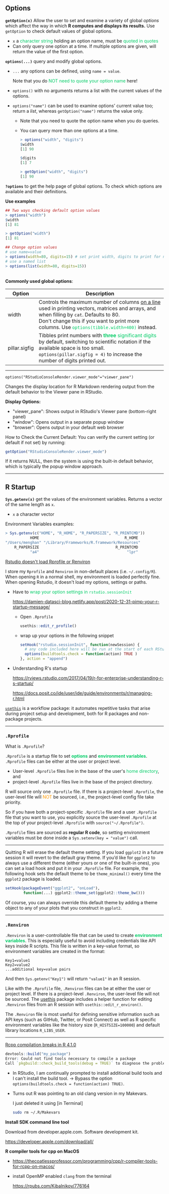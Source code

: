 ## Options

**`getOption(x)`** 	Allow the user to set and examine a variety of global *options* which affect the way in which **R computes and displays its results.** Use ` getOption` to check default values of global options.

- `x` 	a <span style='color:#00CC66'>character string </span>holding an option name, must be <span style='color:#00CC66'>quoted in quotes</span>
- Can only query one option at a time. If multiple options are given, will return the value of the first option.

**`options(...)`** query and modify global options.

- `...` 	any options can be defined, using `name = value`. 

  Note that you do <span style='color:#00CC66'>NOT need to quote your option name</span> here!

- `options()` with no arguments returns a list with the current values of the options. 

- `options("name")` can be used to examine options' current value too; return a *list*, whereas `getOption("name")`  returns the value only.

  - Note that you need to quote the option name when you do queries.
  - You can query more than one options at a time.
  
    ```r
    > options("width", "digits")
    $width
    [1] 90
    
    $digits
    [1] 7
    
    > getOption("width", "digits")
    [1] 90
    ```

**`?options`**  to get the help page of global options. To check which options are available and their definitions.

**Use examples**

```r
## Two ways checking default option values
> options("width")
$width
[1] 81

> getOption("width")
[1] 81

## Change option values
# use name=value
> options(width=80, digits=15) # set print width, digits to print for numeric values using name=value paris
# use a named list
> options(list(width=80, digits=15)) 
```

<div style="height:3px;"><br></div>

**Commonly used global options**:

| Option        | Description                                                  |
| ------------- | ------------------------------------------------------------ |
| width         | Controls the maximum number of columns <u>on a line</u> used in printing vectors, matrices and arrays, and when filling by `cat`. Defaults to 80.<br />Don't change this if you want to print more columns. Use <span style='color:#00CC66'>`options(tibble.width=400)`</span> instead. |
| pillar.sigfig | Tibbles print numbers with <span style='color:#00CC66'>**three** significant digits</span> by default, switching to scientific notation if the available space is too small.<br />`options(pillar.sigfig = 4)` to increase the number of digits printed out. |


--------------------------------------------------------------------------------


`options("RStudioConsoleRender.viewer_mode"="viewer_pane")`

Changes the display location for R Markdown rendering output from the default behavior to the Viewer pane in RStudio.

**Display Options:**

- "viewer_pane": Shows output in RStudio's Viewer pane (bottom-right panel)
- "window": Opens output in a separate popup window
- "browser": Opens output in your default web browser

How to Check the Current Default:
You can verify the current setting (or default if not set) by running:

```r
getOption("RStudioConsoleRender.viewer_mode")
```

If it returns NULL, then the system is using the built-in default behavior, which is typically the popup window approach.



--------------------------------------------------------------------------------

## R Startup

**`Sys.getenv(x)`** 	get the values of the environment variables. Returns a vector of the same length as `x`. 

- `x`	a character vector

Environment Variables examples:

```r
> Sys.getenv(c("HOME", "R_HOME", "R_PAPERSIZE", "R_PRINTCMD"))
           HOME                                      R_HOME 
"/Users/menghan" "/Library/Frameworks/R.framework/Resources" 
    R_PAPERSIZE                                  R_PRINTCMD 
           "a4"                                       "lpr" 
```



[Rstudio doesn't load Rprofile or Renviron](https://community.rstudio.com/t/rstudio-doesnnt-load-rprofile-or-renviron/57721)

I store my `Rprofile` and `Renviron` in non-default places (i.e. `~/.config/R`). When opening `R` in a normal shell, my environment is loaded perfectly fine. When opening Rstudio, it doesn't load my options, settings or paths.

- Have to <span style='color:#00CC66'>wrap your option settings in `rstudio.sessionInit`</span>

  https://damien-datasci-blog.netlify.app/post/2020-12-31-pimp-your-r-startup-message/

  - Open `.Rprofile` 

    ```R
    usethis::edit_r_profile()
    ```

  - wrap up your options in the following snippet

    ```R
    setHook("rstudio.sessionInit", function(newSession) {
      # any code included here will be run at the start of each RStudio session
      options(buildtools.check = function(action) TRUE )
    }, action = "append")
    ```

    

- Understanding R's startup

  https://rviews.rstudio.com/2017/04/19/r-for-enterprise-understanding-r-s-startup/
  
  <https://docs.posit.co/ide/user/ide/guide/environments/r/managing-r.html>



[`usethis`](https://usethis.r-lib.org/reference/index.html)  is a workflow package: it automates repetitive tasks that arise during project setup and development, both for R packages and non-package projects.



___

### `.Rprofile`

What is `.Rprofile`?

`.Rprofile` is a startup file to set <span style='color:#00CC66'>**options**</span> and <span style='color:#00CC66'>**environment variables**</span>. `.Rprofile` files can be either at the user or project level. 

- User-level `.Rprofile` files live in the base of the user's <span style='color:#00CC66'>home directory</span>, and 
- project-level `.Rprofile` files live in the base of the project directory. 

R will source only one `.Rprofile` file.  If there is a project-level `.Rprofile`, the user-level file will <span style='color:#FF9900'>NOT</span> be sourced, i.e., the project-level config file take priority.

So if you have both a project-specific `.Rprofile` file and a user `.Rprofile` file that you want to use, you explicitly source the user-level `.Rprofile` at the top of your project-level `.Rprofile` with `source("~/.Rprofile")`.

`.Rprofile` files are sourced as <span class="env-green">**regular R code**</span>, so setting environment variables must be done inside a `Sys.setenv(key = "value")` call.

--------------------------------------------------------------------------------

Quitting R will erase the default theme setting. If you load `ggplot2` in a future session it will revert to the default gray theme. If you’d like for `ggplot2` to always use a different theme (either yours or one of the built-in ones), you can set a load hook and put it in your `.Rprofile` file. For example, the following hook sets the default theme to be `theme_minimal()` every time the `ggplot2` package is loaded.

```R
setHook(packageEvent("ggplot2", "onLoad"), 
        function(...) ggplot2::theme_set(ggplot2::theme_bw()))
```

Of course, you can always override this default theme by adding a theme object to any of your plots that you construct in `ggplot2`.



--------------------------------------------------------------------------------

### `.Renviron`

`.Renviron` is a user-controllable file that can be used to create <span style='color:#00CC66'>**environment variables**</span>. This is especially useful to avoid including credentials like API keys inside R scripts. This file is written in a key-value format, so environment variables are created in the format:

```
Key1=value1
Key2=value2
...additional key=value pairs
```

And then `Sys.getenv("Key1")` will return `"value1"` in an R session.

Like with the `.Rprofile` file, `.Renviron` files can be at either the user or project level. If there is a project-level `.Renviron`, the user-level file will not be sourced. The [usethis](https://usethis.r-lib.org/) package includes a helper function for editing `.Renviron` files from an R session with `usethis::edit_r_environ()`.

The `.Renviron` file is most useful for defining sensitive information such as API keys (such as GitHub, Twitter, or Posit Connect) as well as R specific environment variables like the history size (`R_HISTSIZE=100000`) and default library locations `R_LIBS_USER`.



--------------------------------------------------------------------------------

[Rcpp compilation breaks in R 4.1.0](https://community.rstudio.com/t/rcpp-compilation-breaks-in-r-4-1-0-running-on-big-sur-11-4/109744)

```R
devtools::build("my_package")
Error: Could not find tools necessary to compile a package
Call `pkgbuild::check_build_tools(debug = TRUE)` to diagnose the problem.
```

- In RStudio, I am continually prompted to install additional build tools and I can't install the build tool. $\rightarrow$ Bypass the option `options(buildtools.check = function(action) TRUE)`.

- Turns out R was pointing to an old clang version in my Makevars. 

  I just deleted it using [in Terminal]

  ````bash
  sudo rm ~/.R/Makevars
  ````



**Install SDK command line tool**

Download from developer.apple.com. Software development kit.

https://developer.apple.com/download/all/



**R compiler tools for cpp on MacOS**

- https://thecoatlessprofessor.com/programming/cpp/r-compiler-tools-for-rcpp-on-macos/

- install OpenMP enabled `clang` from the terminal 

  https://rpubs.com/Kibalnikov/776164







